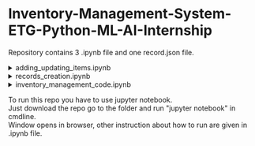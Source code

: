 # Inventory-Management-System-ETG-Python-ML-AI-Internship

Repository contains 3 .ipynb file and one record.json file.

<details>
           <summary>adding_updating_items.ipynb</summary>
           <p>          To be just used by admin of inventory for adding and updating products in inventory</p>
</details>
<details>
           <summary>records_creation.ipynb</summary>
           <p>          First creatiopn of record.json is done in this file </p>
</details>
<details>
           <summary>inventory_management_code.ipynb</summary>
           <p>          Actual code for inventory and sales when customer buy a productit shows the product bought and total bill of that customer</p>
</details>


To run this repo you have to use jupyter notebook.<br/>
Just download the repo go to the folder and run "jupyter notebook" in cmdline.<br/>
Window opens in browser, other instruction about how to run are given in .ipynb file. <br/>
